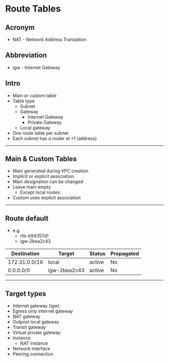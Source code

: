 # Route Tables

## Acronym
* NAT - Network Address Translation

## Abbreviation
* igw - Internet Gateway

## Intro
* Main or custom table
* Table type
  * Subnet
  * Gateway
    * Internet Gateway
    * Private Gateway
  * Local gateway
* One route table per subnet
* Each subnet has a router at +1 (address)

---

## Main & Custom Tables
* Main generated during VPC creation
* Implicit or explicit association
* Main designation can be changed
* Leave main empty
  * Except local routes
* Custom uses explicit association

---

## Route default
* e.g.
  * rtb-b94357d1
  * igw-2bea2c43

|Destination  |Target      |Status|Propagated|
|-------------|------------|------|----------|
|172.31.0.0/16|local       |active|No        |
|0.0.0.0/0    |igw-2bea2c43|active|No        |

---

## Target types
* Internet gateway (igw)
* Egress only internet gateway
* NAT gateway
* Outpost local gateway
* Transit gateway
* Virtual private gateway
* Instance
  * NAT instance
* Network interface
* Peering connection

